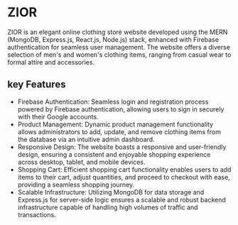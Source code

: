 # ZIOR

ZIOR is an elegant online clothing store website developed using the MERN (MongoDB, Express.js, React.js, Node.js) stack, enhanced with Firebase authentication for seamless user management. The website offers a diverse selection of men's and women's clothing items, ranging from casual wear to formal attire and accessories.



## key Features
- Firebase Authentication: Seamless login and registration process powered by Firebase authentication, allowing users to sign in securely with their Google accounts.
- Product Management: Dynamic product management functionality allows administrators to add, update, and remove clothing items from the database via an intuitive admin dashboard.
- Responsive Design: The website boasts a responsive and user-friendly design, ensuring a consistent and enjoyable shopping experience across desktop, tablet, and mobile devices.
- Shopping Cart: Efficient shopping cart functionality enables users to add items to their cart, adjust quantities, and proceed to checkout with ease, providing a seamless shopping journey.
- Scalable Infrastructure: Utilizing MongoDB for data storage and Express.js for server-side logic ensures a scalable and robust backend infrastructure capable of handling high volumes of traffic and transactions.
